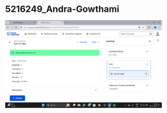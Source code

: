 # 5216249_Andra-Gowthami 
<img src="https://github.com/AndraGowthami/5216249_Andra-Gowthami/blob/980f443c80e23b04488a7c72d4317f5c87d70b85/5216249_Andra%20Gowthami.png" alt="Screenshot">